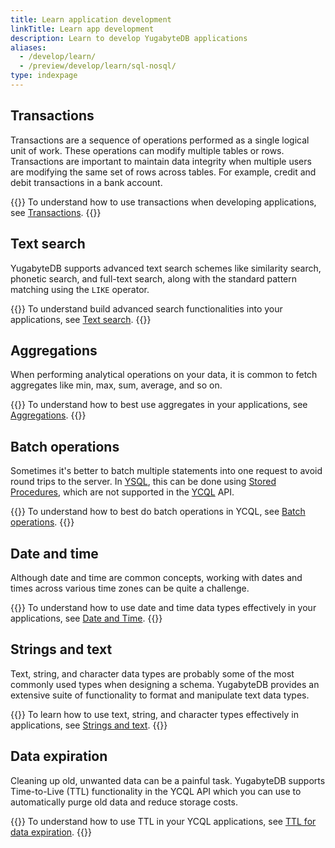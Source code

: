 ```yaml
---
title: Learn application development
linkTitle: Learn app development
description: Learn to develop YugabyteDB applications
aliases:
  - /develop/learn/
  - /preview/develop/learn/sql-nosql/
type: indexpage
---
```


## Transactions

Transactions are a sequence of operations performed as a single logical unit of work. These operations can modify multiple tables or rows. Transactions are important to maintain data integrity when multiple users are modifying the same set of rows across tables. For example, credit and debit transactions in a bank account.

{{<lead link="./transactions/acid-transactions-ysql">}}
To understand how to use transactions when developing applications, see [Transactions](./transactions/acid-transactions-ysql).
{{</lead>}}

## Text search

YugabyteDB supports advanced text search schemes like similarity search, phonetic search, and full-text search, along with the standard pattern matching using the `LIKE` operator.

{{<lead link="./transactions/acid-transactions-ysql">}}
To understand build advanced search functionalities into your applications, see [Text search](./text-search/).
{{</lead>}}

## Aggregations

When performing analytical operations on your data, it is common to fetch aggregates like min, max, sum, average, and so on.

{{<lead link="./aggregations-ycql">}}
To understand how to best use aggregates in your applications, see [Aggregations](./aggregations-ycql).
{{</lead>}}

## Batch operations

Sometimes it's better to batch multiple statements into one request to avoid round trips to the server. In [YSQL](/{{<version>}}/api/ysql), this can be done using [Stored Procedures](/{{<version>}}/explore/ysql-language-features/advanced-features/stored-procedures/), which are not supported in the [YCQL](/{{<version>}}/api/ycql) API.

{{<lead link="./batch-operations-ycql">}}
To understand how to best do batch operations in YCQL, see [Batch operations](./batch-operations-ycql).
{{</lead>}}

## Date and time

Although date and time are common concepts, working with dates and times across various time zones can be quite a challenge.

{{<lead link="./date-and-time-ysql">}}
To understand how to use date and time data types effectively in your applications, see [Date and Time](./date-and-time-ysql).
{{</lead>}}

## Strings and text

Text, string, and character data types are probably some of the most commonly used types when designing a schema. YugabyteDB provides an extensive suite of functionality to format and manipulate text data types.

{{<lead link="./strings-and-text-ysql">}}
To learn how to use text, string, and character types effectively in applications, see [Strings and text](./strings-and-text-ysql).
{{</lead>}}

## Data expiration

Cleaning up old, unwanted data can be a painful task. YugabyteDB supports Time-to-Live (TTL) functionality in the YCQL API which you can use to automatically purge old data and reduce storage costs.

{{<lead link="./ttl-data-expiration-ycql">}}
To understand how to use TTL in your YCQL applications, see [TTL for data expiration](./ttl-data-expiration-ycql).
{{</lead>}}
